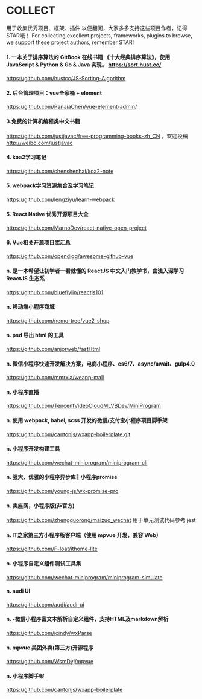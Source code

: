 # COLLECT
用于收集优秀项目、框架、插件 以便翻阅，大家多多支持这些项目作者，记得STAR哦！
For collecting excellent projects, frameworks, plugins to browse, we support these project authors, remember STAR!

#### 1. 一本关于排序算法的 GitBook 在线书籍 《十大经典排序算法》，使用 JavaScript & Python & Go & Java 实现。 https://sort.hust.cc/
https://github.com/hustcc/JS-Sorting-Algorithm

#### 2. 后台管理项目：vue全家桶 + element 
https://github.com/PanJiaChen/vue-element-admin/

#### 3.免费的计算机编程类中文书籍 
https://github.com/justjavac/free-programming-books-zh_CN ，欢迎投稿 http://weibo.com/justjavac

#### 4. koa2学习笔记
https://github.com/chenshenhai/koa2-note

#### 5. webpack学习资源集合及学习笔记
https://github.com/lengziyu/learn-webpack

#### 5. React Native 优秀开源项目大全
https://github.com/MarnoDev/react-native-open-project

#### 6. Vue相关开源项目库汇总
https://github.com/opendigg/awesome-github-vue

#### n. 是一本希望让初学者一看就懂的 ReactJS 中文入门教学书，由浅入深学习 ReactJS 生态系
https://github.com/blueflylin/reactjs101

#### n. 移动端小程序商城
https://github.com/nemo-tree/vue2-shop

#### n. psd 导出 html 的工具
https://github.com/anjorweb/fastHtml

#### n. 微信小程序快速开发解决方案，电商小程序、es6/7、async/await、gulp4.0
https://github.com/mmrxia/weapp-mall

#### n. 小程序直播
https://github.com/TencentVideoCloudMLVBDev/MiniProgram

#### n. 使用 webpack, babel, scss 开发的微信/支付宝小程序项目脚手架
https://github.com/cantonjs/wxapp-boilerplate.git

#### n. 小程序开发构建工具
https://github.com/wechat-miniprogram/miniprogram-cli

#### n. 强大、优雅的小程序异步库:rocket: 小程序promise
https://github.com/young-js/wx-promise-pro

#### n. 卖座网，小程序版(非官方) 
https://github.com/zhengguorong/maizuo_wechat
用于单元测试代码参考 jest

#### n. IT之家第三方小程序版客户端（使用 mpvue 开发，兼容 Web）
https://github.com/F-loat/ithome-lite

#### n. 小程序自定义组件测试工具集 
https://github.com/wechat-miniprogram/miniprogram-simulate

#### n. audi UI
https://github.com/audi/audi-ui

#### n. -微信小程序富文本解析自定义组件，支持HTML及markdown解析 
https://github.com/icindy/wxParse

#### n.  mpvue 美团外卖(第三方)开源程序
https://github.com/WsmDyj/mpvue

#### n.  小程序脚手架
https://github.com/cantonjs/wxapp-boilerplate
